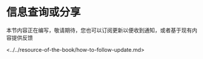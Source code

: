 # 信息查询或分享

本节内容正在编写，敬请期待，您也可以订阅更新以便收到通知，或者基于现有内容提供反馈

<../../resource-of-the-book/how-to-follow-update.md>



